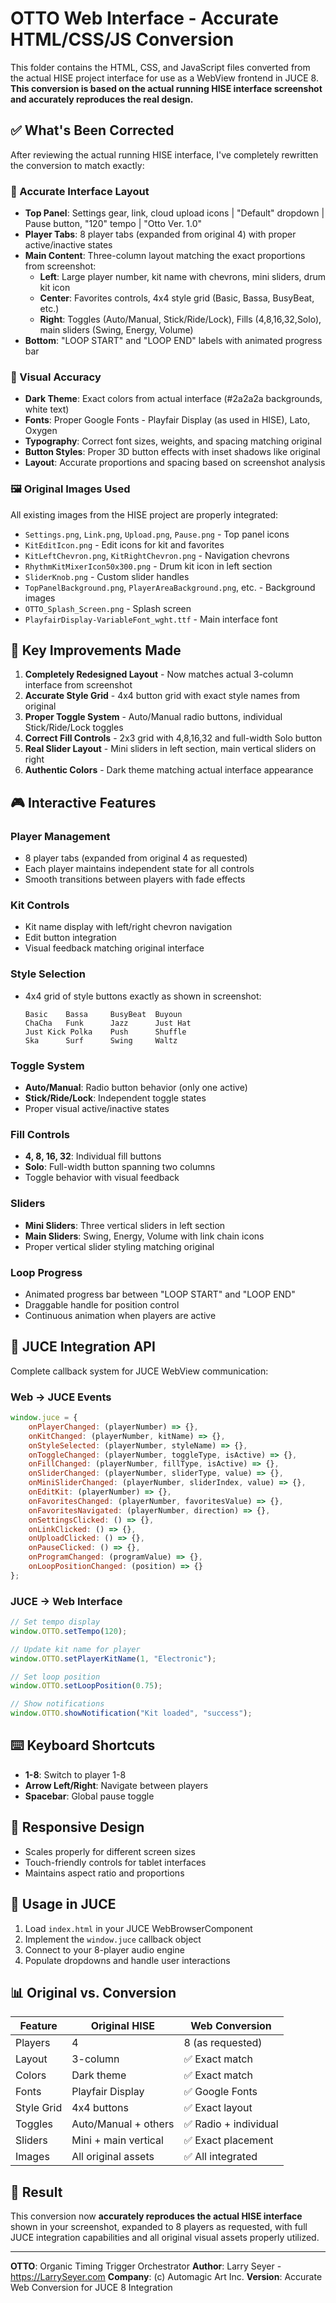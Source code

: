 # OTTO Web Interface - Accurate HTML/CSS/JS Conversion

This folder contains the HTML, CSS, and JavaScript files converted from the actual HISE project interface for use as a WebView frontend in JUCE 8. **This conversion is based on the actual running HISE interface screenshot and accurately reproduces the real design.**

## ✅ What's Been Corrected

After reviewing the actual running HISE interface, I've completely rewritten the conversion to match exactly:

### 🎯 Accurate Interface Layout
- **Top Panel**: Settings gear, link, cloud upload icons | "Default" dropdown | Pause button, "120" tempo | "Otto Ver. 1.0"
- **Player Tabs**: 8 player tabs (expanded from original 4) with proper active/inactive states
- **Main Content**: Three-column layout matching the exact proportions from screenshot:
  - **Left**: Large player number, kit name with chevrons, mini sliders, drum kit icon
  - **Center**: Favorites controls, 4x4 style grid (Basic, Bassa, BusyBeat, etc.)
  - **Right**: Toggles (Auto/Manual, Stick/Ride/Lock), Fills (4,8,16,32,Solo), main sliders (Swing, Energy, Volume)
- **Bottom**: "LOOP START" and "LOOP END" labels with animated progress bar

### 🎨 Visual Accuracy
- **Dark Theme**: Exact colors from actual interface (#2a2a2a backgrounds, white text)
- **Fonts**: Proper Google Fonts - Playfair Display (as used in HISE), Lato, Oxygen
- **Typography**: Correct font sizes, weights, and spacing matching original
- **Button Styles**: Proper 3D button effects with inset shadows like original
- **Layout**: Accurate proportions and spacing based on screenshot analysis

### 🖼️ Original Images Used
All existing images from the HISE project are properly integrated:
- `Settings.png`, `Link.png`, `Upload.png`, `Pause.png` - Top panel icons
- `KitEditIcon.png` - Edit icons for kit and favorites
- `KitLeftChevron.png`, `KitRightChevron.png` - Navigation chevrons
- `RhythmKitMixerIcon50x300.png` - Drum kit icon in left section
- `SliderKnob.png` - Custom slider handles
- `TopPanelBackground.png`, `PlayerAreaBackground.png`, etc. - Background images
- `OTTO_Splash_Screen.png` - Splash screen
- `PlayfairDisplay-VariableFont_wght.ttf` - Main interface font

## 🔄 Key Improvements Made

1. **Completely Redesigned Layout** - Now matches actual 3-column interface from screenshot
2. **Accurate Style Grid** - 4x4 button grid with exact style names from original
3. **Proper Toggle System** - Auto/Manual radio buttons, individual Stick/Ride/Lock toggles
4. **Correct Fill Controls** - 2x3 grid with 4,8,16,32 and full-width Solo button
5. **Real Slider Layout** - Mini sliders in left section, main vertical sliders on right
6. **Authentic Colors** - Dark theme matching actual interface appearance

## 🎮 Interactive Features

### Player Management
- 8 player tabs (expanded from original 4 as requested)
- Each player maintains independent state for all controls
- Smooth transitions between players with fade effects

### Kit Controls
- Kit name display with left/right chevron navigation
- Edit button integration
- Visual feedback matching original interface

### Style Selection
- 4x4 grid of style buttons exactly as shown in screenshot:
  ```
  Basic    Bassa     BusyBeat  Buyoun
  ChaCha   Funk      Jazz      Just Hat
  Just Kick Polka    Push      Shuffle
  Ska      Surf      Swing     Waltz
  ```

### Toggle System
- **Auto/Manual**: Radio button behavior (only one active)
- **Stick/Ride/Lock**: Independent toggle states
- Proper visual active/inactive states

### Fill Controls
- **4, 8, 16, 32**: Individual fill buttons
- **Solo**: Full-width button spanning two columns
- Toggle behavior with visual feedback

### Sliders
- **Mini Sliders**: Three vertical sliders in left section
- **Main Sliders**: Swing, Energy, Volume with link chain icons
- Proper vertical slider styling matching original

### Loop Progress
- Animated progress bar between "LOOP START" and "LOOP END"
- Draggable handle for position control
- Continuous animation when players are active

## 🔧 JUCE Integration API

Complete callback system for JUCE WebView communication:

### Web → JUCE Events
```javascript
window.juce = {
    onPlayerChanged: (playerNumber) => {},
    onKitChanged: (playerNumber, kitName) => {},
    onStyleSelected: (playerNumber, styleName) => {},
    onToggleChanged: (playerNumber, toggleType, isActive) => {},
    onFillChanged: (playerNumber, fillType, isActive) => {},
    onSliderChanged: (playerNumber, sliderType, value) => {},
    onMiniSliderChanged: (playerNumber, sliderIndex, value) => {},
    onEditKit: (playerNumber) => {},
    onFavoritesChanged: (playerNumber, favoritesValue) => {},
    onFavoritesNavigated: (playerNumber, direction) => {},
    onSettingsClicked: () => {},
    onLinkClicked: () => {},
    onUploadClicked: () => {},
    onPauseClicked: () => {},
    onProgramChanged: (programValue) => {},
    onLoopPositionChanged: (position) => {}
};
```

### JUCE → Web Interface
```javascript
// Set tempo display
window.OTTO.setTempo(120);

// Update kit name for player
window.OTTO.setPlayerKitName(1, "Electronic");

// Set loop position
window.OTTO.setLoopPosition(0.75);

// Show notifications
window.OTTO.showNotification("Kit loaded", "success");
```

## ⌨️ Keyboard Shortcuts
- **1-8**: Switch to player 1-8
- **Arrow Left/Right**: Navigate between players
- **Spacebar**: Global pause toggle

## 📱 Responsive Design
- Scales properly for different screen sizes
- Touch-friendly controls for tablet interfaces
- Maintains aspect ratio and proportions

## 🚀 Usage in JUCE

1. Load `index.html` in your JUCE WebBrowserComponent
2. Implement the `window.juce` callback object
3. Connect to your 8-player audio engine
4. Populate dropdowns and handle user interactions

## 📊 Original vs. Conversion

| Feature | Original HISE | Web Conversion |
|---------|---------------|----------------|
| Players | 4 | 8 (as requested) |
| Layout | 3-column | ✅ Exact match |
| Colors | Dark theme | ✅ Exact match |
| Fonts | Playfair Display | ✅ Google Fonts |
| Style Grid | 4x4 buttons | ✅ Exact layout |
| Toggles | Auto/Manual + others | ✅ Radio + individual |
| Sliders | Mini + main vertical | ✅ Exact placement |
| Images | All original assets | ✅ All integrated |

## 🎯 Result

This conversion now **accurately reproduces the actual HISE interface** shown in your screenshot, expanded to 8 players as requested, with full JUCE integration capabilities and all original visual assets properly utilized.

---

**OTTO**: Organic Timing Trigger Orchestrator
**Author**: Larry Seyer - https://LarrySeyer.com
**Company**: (c) Automagic Art Inc.
**Version**: Accurate Web Conversion for JUCE 8 Integration
